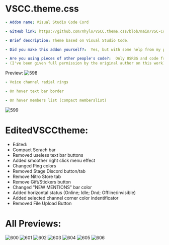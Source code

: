 
# VSCC.theme.css
```yaml
- Addon name: Visual Studio Code Cord

- GitHub link: https://github.com/Xhylo/VSCC.theme.css/blob/main/VSC-Cord.theme.css

- Brief description: Theme based on Visual Studio Code.

- Did you make this addon yourself?:  Yes, but with some help from my programmer friends.

- Are you using pieces of other people's code?:  Only USRBG and code from userMacieG#7591's Disocord.tv 
- (I've been given full permission by the original author on this work).
```
Preview:
![598](https://user-images.githubusercontent.com/77571950/125084159-e1710800-e0d1-11eb-9fa0-fda1adf999b8.png)
```yaml
- Voice channel radial rings

- On hover text bar border

- On hover members list (compact memberslist)
```

![599](https://cdn.discordapp.com/attachments/862688548187799565/863048038115967006/unknown.png)

# EditedVSCCtheme:

- Edited:
- Compact Serach bar
- Removed useless text bar buttons
- Added smoother right click menu effect
- Changed Ping colors
- Removed Stage Discord button/tab
- Remove Nitro Store tab
- Remove Gift/Stickers button
- Changed "NEW MENTIONS" bar color
- Added horizontal status (Online; Idle; Dnd; Offline/invisible)
- Added selected channel corner color indentificator
- Removed File Upload Button

# All Previews:
![600](https://cdn.discordapp.com/attachments/862688548187799565/863063261125673010/unknown.png)
![601](https://media.discordapp.net/attachments/862688548187799565/863063369765224498/unknown.png?width=1440&height=170)
![602](https://cdn.discordapp.com/attachments/862688548187799565/863063432559591494/unknown.png)
![603](https://cdn.discordapp.com/attachments/862688548187799565/863063492369580052/unknown.png)
![604](https://cdn.discordapp.com/attachments/862688548187799565/863063623257948180/unknown.png)
![605](https://cdn.discordapp.com/attachments/862688548187799565/863065582572535868/unknown.png)
![606](https://cdn.discordapp.com/attachments/862475891611271178/863072205708722186/unknown.png)
